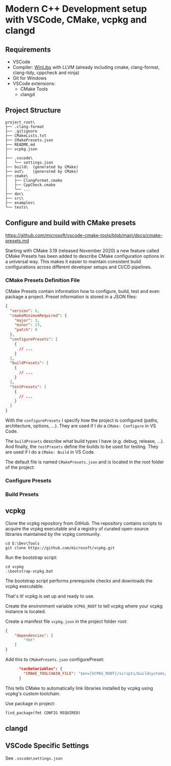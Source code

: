 # Modern C++ Development setup with VSCode, CMake, vcpkg and clangd

## Requirements

- VSCode
- Compiler: [WinLibs](https://winlibs.com/) with LLVM (already including cmake, clang-format, clang-tidy, cppcheck and ninja)
- Git for Windows
- VSCode extensions:
  - CMake Tools
  - clangd

## Project Structure

```
project_root\
├── .clang-format
├── .gitignore
├── CMakeLists.txt
├── CMakePresets.json
├── README.md
├── vcpkg.json
│
├── .vscode\
│   └── settings.json
├── build\  (generated by CMake)
├── out\    (generated by CMake)
├── cmake\
│   ├── ClangFormat.cmake
│   ├── CppCheck.cmake
│   └── ...
├── doc\
├── src\
├── examples\
└── tests\
```

## Configure and build with CMake presets

https://github.com/microsoft/vscode-cmake-tools/blob/main/docs/cmake-presets.md

Starting with CMake 3.19 (released November 2020) a new feature called CMake Presets has been added to describe CMake configuration options in a universal way. This makes it easier to maintain consistent build configurations across different developer setups and CI/CD pipelines.

### CMake Presets Definition File

CMake Presets contain information how to configure, build, test and even package a project. Preset information is stored in a JSON files:

```json
{
  "version": 6,
  "cmakeMinimumRequired": {
    "major": 3,
    "minor": 23,
    "patch": 0
  },
  "configurePresets": [
    {
      // ...
    }
  ],
  "buildPresets": [
    {
      // ...
    }
  ],
  "testPresets": [
    {
      // ...
    }
  ]
}
```

With the `configurePresets` I specify how the project is configured (paths, architecture, options, …). They are used if I do a `CMake: Configure` in VS Code.

The `buildPresets` describe what build types I have (e.g. debug, release, …). And finally, the `testPresets` define the builds to be used for testing. They are used if I do a `CMake: Build` in VS Code.

The default file is named `CMakePresets.json` and is located in the root folder of the project:

### Configure Presets

### Build Presets

## vcpkg

Clone the vcpkg repository from GitHub. The repository contains scripts to acquire the vcpkg executable and a registry of curated open-source libraries maintained by the vcpkg community.
```
cd E:\Dev\Tools
git clone https://github.com/microsoft/vcpkg.git
```

Run the bootstrap script:
```
cd vcpkg
.\bootstrap-vcpkg.bat
```
The bootstrap script performs prerequisite checks and downloads the vcpkg executable.

That's it! vcpkg is set up and ready to use.

Create the environment variable `VCPKG_ROOT` to tell vcpkg where your vcpkg instance is located.

Create a manifest file `vcpkg.json` in the project folder root:
```json
{
    "dependencies": [
        "fmt"
    ]
}
```

Add this to `CMakePresets.json` configurePreset:
```json
      "cacheVariables": {
        "CMAKE_TOOLCHAIN_FILE": "$env{VCPKG_ROOT}/scripts/buildsystems/vcpkg.cmake"
      }
```
This tells CMake to automatically link libraries installed by vcpkg using vcpkg's custom toolchain.

Use package in project:
```
find_package(fmt CONFIG REQUIRED)
```

## clangd

## VSCode Specific Settings

See `.vscode\settings.json`